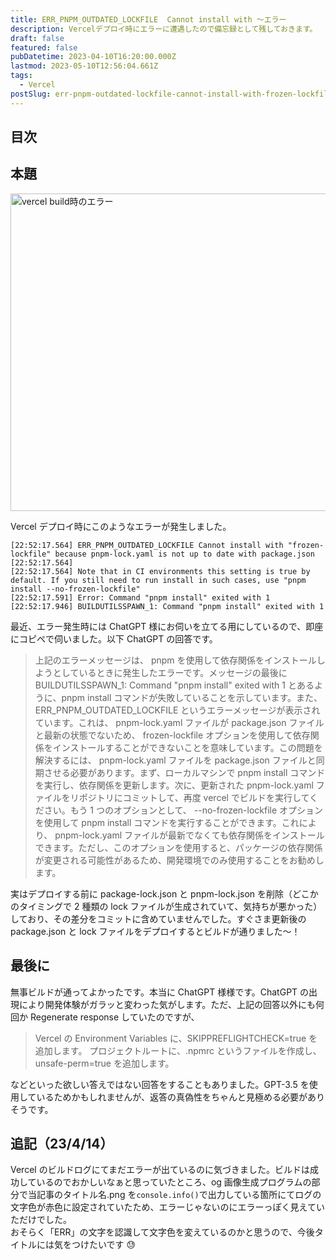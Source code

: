 ```yaml
---
title: ERR_PNPM_OUTDATED_LOCKFILE  Cannot install with 〜エラー
description: Vercelデプロイ時にエラーに遭遇したので備忘録として残しておきます。
draft: false
featured: false
pubDatetime: 2023-04-10T16:20:00.000Z
lastmod: 2023-05-10T12:56:04.661Z
tags:
  - Vercel
postSlug: err-pnpm-outdated-lockfile-cannot-install-with-frozen-lockfile-because-pnpm-lock-yaml-is-not-up-to-date-with-package-json
---
```


## 目次

## 本題

<img src="/assets/img/posts/vercel_error_230410.png" title="vercel build時のエラー" alt="vercel build時のエラー" width="1024" height="508" >

Vercel デプロイ時にこのようなエラーが発生しました。

```shellscript
[22:52:17.564] ERR_PNPM_OUTDATED_LOCKFILE Cannot install with "frozen-lockfile" because pnpm-lock.yaml is not up to date with package.json
[22:52:17.564]
[22:52:17.564] Note that in CI environments this setting is true by default. If you still need to run install in such cases, use "pnpm install --no-frozen-lockfile"
[22:52:17.591] Error: Command "pnpm install" exited with 1
[22:52:17.946] BUILDUTILSSPAWN_1: Command "pnpm install" exited with 1
```

最近、エラー発生時には ChatGPT 様にお伺いを立てる用にしているので、即座にコピペで伺いました。以下 ChatGPT の回答です。

> 上記のエラーメッセージは、 pnpm を使用して依存関係をインストールしようとしているときに発生したエラーです。メッセージの最後に BUILDUTILSSPAWN_1: Command "pnpm install" exited with 1 とあるように、pnpm install コマンドが失敗していることを示しています。また、ERR_PNPM_OUTDATED_LOCKFILE というエラーメッセージが表示されています。これは、 pnpm-lock.yaml ファイルが package.json ファイルと最新の状態でないため、 frozen-lockfile オプションを使用して依存関係をインストールすることができないことを意味しています。この問題を解決するには、 pnpm-lock.yaml ファイルを package.json ファイルと同期させる必要があります。まず、ローカルマシンで pnpm install コマンドを実行し、依存関係を更新します。次に、更新された pnpm-lock.yaml ファイルをリポジトリにコミットして、再度 vercel でビルドを実行してください。もう 1 つのオプションとして、 --no-frozen-lockfile オプションを使用して pnpm install コマンドを実行することができます。これにより、 pnpm-lock.yaml ファイルが最新でなくても依存関係をインストールできます。ただし、このオプションを使用すると、パッケージの依存関係が変更される可能性があるため、開発環境でのみ使用することをお勧めします。

実はデプロイする前に package-lock.json と pnpm-lock.json を削除（どこかのタイミングで 2 種類の lock ファイルが生成されていて、気持ちが悪かった）しており、その差分をコミットに含めていませんでした。すぐさま更新後の package.json と lock ファイルをデプロイするとビルドが通りました〜！

## 最後に

無事ビルドが通ってよかったです。本当に ChatGPT 様様です。ChatGPT の出現により開発体験がガラッと変わった気がします。ただ、上記の回答以外にも何回か Regenerate response していたのですが、

> Vercel の Environment Variables に、SKIPPREFLIGHTCHECK=true を追加します。
> プロジェクトルートに、.npmrc というファイルを作成し、unsafe-perm=true を追加します。

などといった欲しい答えではない回答をすることもありました。GPT-3.5 を使用しているためかもしれませんが、返答の真偽性をちゃんと見極める必要がありそうです。

## 追記（23/4/14）

Vercel のビルドログにてまだエラーが出ているのに気づきました。ビルドは成功しているのでおかしいなぁと思っていたところ、og 画像生成プログラムの部分で当記事のタイトル名.png を`console.info()`で出力している箇所にてログの文字色が赤色に設定されていたため、エラーじゃないのにエラーっぽく見えていただけでした。<br>
おそらく「ERR」の文字を認識して文字色を変えているのかと思うので、今後タイトルには気をつけたいです 😓
